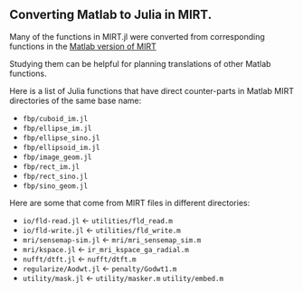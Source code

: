 ## Converting Matlab to Julia in MIRT.

Many of the functions in MIRT.jl were converted from corresponding
functions in the
[Matlab version of MIRT](https://github.com/JeffFessler/mirt/tree/master)

Studying them can be helpful for planning translations of other Matlab functions.

Here is a list of Julia functions that have direct counter-parts
in Matlab MIRT directories of the same base name:

* `fbp/cuboid_im.jl`
* `fbp/ellipse_im.jl`
* `fbp/ellipse_sino.jl`
* `fbp/ellipsoid_im.jl`
* `fbp/image_geom.jl`
* `fbp/rect_im.jl`
* `fbp/rect_sino.jl`
* `fbp/sino_geom.jl`

Here are some that come from MIRT files in different directories:

* `io/fld-read.jl`	<- `utilities/fld_read.m`
* `io/fld-write.jl`	<- `utilities/fld_write.m`
* `mri/sensemap-sim.jl`	<- `mri/mri_sensemap_sim.m`
* `mri/kspace.jl`	<- `ir_mri_kspace_ga_radial.m`
* `nufft/dtft.jl`	<- `nufft/dtft.m`
* `regularize/Aodwt.jl`	<- `penalty/Godwt1.m`
* `utility/mask.jl`	<- `utility/masker.m` `utility/embed.m`

